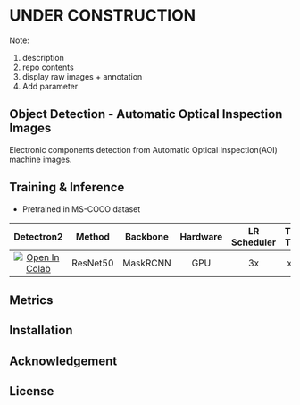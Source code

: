 # UNDER CONSTRUCTION
Note:
1) description
2) repo contents
3) display raw images + annotation
4) Add parameter


## Object Detection - Automatic Optical Inspection Images
Electronic components detection from Automatic Optical Inspection(AOI) machine images.

## Training & Inference 
* Pretrained in MS-COCO dataset

 
|Detectron2|Method|Backbone|Hardware|LR Scheduler|Train Time|Train Memory|Inference Time|Box AP|Mask AP|
| :---: | :---: | :---: | :---: | :---: |  :---:  |  :---:  |  :---:  |  :---:  |  :---:  | 
|[![Open In Colab](https://colab.research.google.com/assets/colab-badge.svg)](https://colab.research.google.com/github/chho-work/AOI/blob/master/nb/AOI_Detectron2_MaskRCNN.ipynb)|ResNet50|MaskRCNN|GPU|3x|xx/s|xx|xx/s|xx|xx.xx|


## Metrics

## Installation

## Acknowledgement

## License


